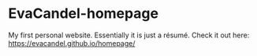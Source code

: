 # EvaCandel-homepage
My first personal website. Essentially it is just a résumé.
Check it out here: https://evacandel.github.io/homepage/

